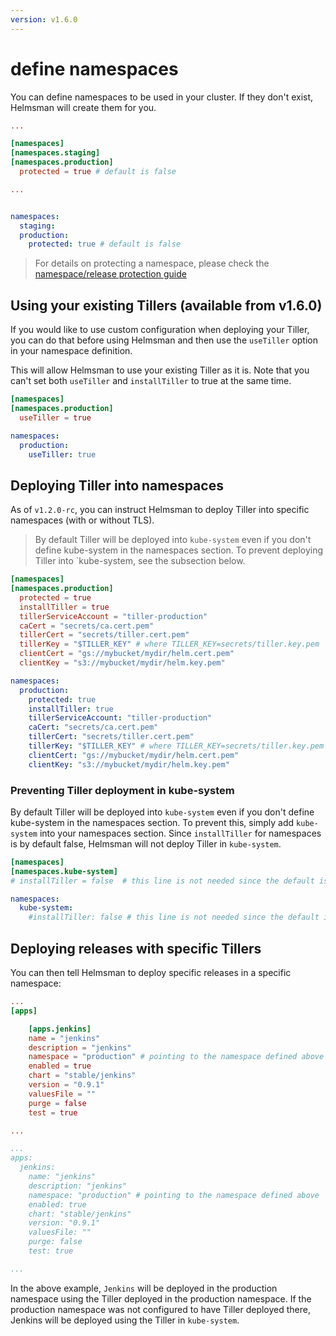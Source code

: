 ```yaml
---
version: v1.6.0
---
```


# define namespaces

You can define namespaces to be used in your cluster. If they don't exist, Helmsman will create them for you.

```toml
...

[namespaces]
[namespaces.staging]
[namespaces.production]
  protected = true # default is false

...
```

```yaml

namespaces:
  staging:
  production:
    protected: true # default is false


```

>For details on protecting a namespace, please check the [namespace/release protection guide](protect_namespaces_and_releases.md)

## Using your existing Tillers (available from v1.6.0)

If you would like to use custom configuration when deploying your Tiller, you can do that before using Helmsman and then use the `useTiller` option in your namespace definition.

This will allow Helmsman to use your existing Tiller as it is. Note that you can't set both `useTiller` and `installTiller` to true at the same time.

```toml
[namespaces]
[namespaces.production]
  useTiller = true
```

```yaml
namespaces:
  production:
    useTiller: true
```

## Deploying Tiller into namespaces

As of `v1.2.0-rc`, you can instruct Helmsman to deploy Tiller into specific namespaces (with or without TLS).

> By default Tiller will be deployed into `kube-system` even if you don't define kube-system in the namespaces section. To prevent deploying Tiller into `kube-system, see the subsection below.

```toml
[namespaces]
[namespaces.production]
  protected = true
  installTiller = true
  tillerServiceAccount = "tiller-production"
  caCert = "secrets/ca.cert.pem"
  tillerCert = "secrets/tiller.cert.pem"
  tillerKey = "$TILLER_KEY" # where TILLER_KEY=secrets/tiller.key.pem
  clientCert = "gs://mybucket/mydir/helm.cert.pem"
  clientKey = "s3://mybucket/mydir/helm.key.pem"
```

```yaml
namespaces:
  production:
    protected: true
    installTiller: true
    tillerServiceAccount: "tiller-production"
    caCert: "secrets/ca.cert.pem"
    tillerCert: "secrets/tiller.cert.pem"
    tillerKey: "$TILLER_KEY" # where TILLER_KEY=secrets/tiller.key.pem
    clientCert: "gs://mybucket/mydir/helm.cert.pem"
    clientKey: "s3://mybucket/mydir/helm.key.pem"
```

### Preventing Tiller deployment in kube-system

By default Tiller will be deployed into `kube-system` even if you don't define kube-system in the namespaces section. To prevent this, simply add `kube-system` into your namespaces section. Since `installTiller` for namespaces is by default false, Helmsman will not deploy Tiller in `kube-system`.

```toml
[namespaces]
[namespaces.kube-system]
# installTiller = false  # this line is not needed since the default is false, but can be added for human readability.
```
```yaml
namespaces:
  kube-system:
    #installTiller: false # this line is not needed since the default is false, but can be added for human readability.
```

## Deploying releases with specific Tillers
You can then tell Helmsman to deploy specific releases in a specific namespace:

```toml
...
[apps]

    [apps.jenkins]
    name = "jenkins"
    description = "jenkins"
    namespace = "production" # pointing to the namespace defined above
    enabled = true
    chart = "stable/jenkins"
    version = "0.9.1"
    valuesFile = ""
    purge = false
    test = true

...

```

```yaml
...
apps:
  jenkins:
    name: "jenkins"
    description: "jenkins"
    namespace: "production" # pointing to the namespace defined above
    enabled: true
    chart: "stable/jenkins"
    version: "0.9.1"
    valuesFile: ""
    purge: false
    test: true

...

```

In the above example, `Jenkins` will be deployed in the production namespace using the Tiller deployed in the production namespace. If the production namespace was not configured to have Tiller deployed there, Jenkins will be deployed using the Tiller in `kube-system`.

